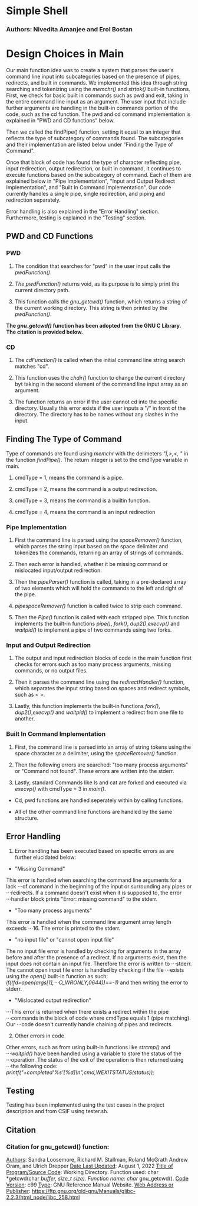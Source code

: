 ﻿# Simple Shell

### Authors: Nivedita Amanjee and Erol Bostan

  

# Design Choices in Main

  

Our main function idea was to create a system that parses the user's command line input into subcategories based on the presence of pipes, redirects, and built in commands. We implemented this idea through string searching and tokenizing using the _memchr()_ and _strtok()_ built-in functions. First, we check for basic built in commands such as pwd and exit, taking in the entire command line input as an argument. The user input that include further arguments are handling in the built-in commands portion of the code, such as the cd function. The pwd and cd command implementation is explained in "PWD and CD functions" below.

  

Then we called the findPipe() function, setting it equal to an integer that reflects the type of subcategory of commands found. The subcategories and their implementation are listed below under "Finding the Type of Command".

  

Once that block of code has found the type of character reflecting pipe, input redirection, output redirection, or built in command, it continues to execute functions based on the subcategory of command. Each of them are explained below in "Pipe Implementation", "Input and Output Redirect Implementation", and "Built In Command Implementation". Our code currently handles a single pipe, single redirection, and piping and redirection separately.

  

Error handling is also explained in the "Error Handling" section. Furthermore, testing is explained in the "Testing" section.

  

## PWD and CD Functions

  
  

### PWD

1. The condition that searches for "pwd" in the user input calls the _pwdFunction()_.

  

2.  _The pwdFunction()_ returns void, as its purpose is to simply print the current directory path.

  

3. This function calls the *gnu_getcwd()* function, which returns a string of the current working directory. This string is then printed by the _pwdFunction()_.

**The *gnu_getcwd()* function has been adopted from the GNU C Library. The citation is provided below.**

  

### CD

1. The _cdFunction()_ is called when the initial command line string search matches "cd".

  

2. This function uses the _chdir()_ function to change the current directory byt taking in the second element of the command line input array as an argument.

  

3. The function returns an error if the user cannot cd into the specific directory. Usually this error exists if the user inputs a "/" in front of the directory. The directory has to be names without any slashes in the input.

  

## Finding The Type of Command

Type of commands are found using _memchr_ with the delimeters _"|,>,<, "_ in the function _findPipe()_. The return integer is set to the cmdType variable in main.

1. cmdType = 1, means the command is a pipe.

  

2. cmdType = 2, means the command is a output redirection.

  

3. cmdType = 3, means the command is a builtin function.

  

4. cmdType = 4, means the command is an input redirection

  
  

### Pipe Implementation

1. First the command line is parsed using the _spaceRemover()_ function, which parses the string input based on the space delimiter and tokenizes the commands, returning an array of strings of commands.

  

2. Then each error is handled, whether it be missing command or mislocated input/output redirection.

  

3. Then the _pipeParser()_ function is called, taking in a pre-declared array of two elements which will hold the commands to the left and right of the pipe.

  

4.  _pipespaceRemover()_ function is called twice to strip each command.

  

5. Then the _Pipe()_ function is called with each stripped pipe. This function implements the built-in functions _pipe()_, _fork()_, _dup2()_,_execvp()_ and _waitpid()_ to implement a pipe of two commands using two forks.

  

### Input and Output Redirection

1. The output and input redirection blocks of code in the main function first checks for errors such as too many process arguments, missing commands, or no output files.

  

2. Then it parses the command line using the _redirectHandler()_ function, which separates the input string based on spaces and redirect symbols, such as < >.

  

3. Lastly, this function implements the built-in functions _fork()_, _dup2()_,_execvp()_ and _waitpid()_ to implement a redirect from one file to another.

  

### Built In Command Implementation

  

1. First, the command line is parsed into an array of string tokens using the space character as a delimiter, using the _spaceRemover()_ function.

  

2. Then the following errors are searched: "too many process arguments" or "Command not found". These errors are written into the stderr.

  

3. Lastly, standard Commands like ls and cat are forked and executed via _execvp()_ with cmdType = 3 in _main()_.

* Cd, pwd functions are handled seperately within by calling functions.

* All of the other command line functions are handled by the same structure.

  

## Error Handling

1. Error handling has been executed based on specific errors as are further elucidated below:

  

* "Missing Command"
  

This error is handled when searching the command line arguments for a lack ⋅⋅⋅of command in the beginning of the input or surrounding any pipes or ⋅⋅⋅redirects. If a command doesn't exist when it is supposed to, the error ⋅⋅⋅handler block prints "Error: missing command" to the stderr.

* "Too many process arguments"

This error is handled when the command line argument array length exceeds ⋅⋅⋅16. The error is printed to the stderr.
  

* "no input file" or "cannot open input file"

  

The no input file error is handled by checking for arguments in the array before and after the presence of a redirect. If no arguments exist, then the input does not contain an input file. Therefore the error is written to ⋅⋅⋅stderr. The cannot open input file error is handled by checking if the file ⋅⋅⋅exists using the _open()_ built-in function as such: *if((fd=open(args[1],⋅⋅⋅O_WRONLY,0644))==-1)* and then writing the error to stderr.

  

* "Mislocated output redirection"

  

⋅⋅⋅This error is returned when there exists a redirect within the pipe ⋅⋅⋅commands in the block of code where cmdType equals 1 (pipe matching). Our ⋅⋅⋅code doesn't currently handle chaining of pipes and redirects.

  

2. Other errors in code

Other errors, such as from using built-in functions like _strcmp()_ and ⋅⋅⋅_waitpid()_ have been handled using a variable to store the status of the ⋅⋅⋅operation. The status of the exit of the operation is then returned using ⋅⋅⋅the following code: *printf("+completed'%s'[%d]\n",cmd,WEXITSTATUS(status));*

  

## Testing

  

Testing has been implemented using the test cases in the project description and from CSIF using tester.sh.

  

## Citation

  
### Citation for gnu_getcwd() function:

<u>Authors</u>: Sandra Loosemore, Richard M. Stallman, Roland McGrath Andrew Oram, and Ulrich Drepper
<u>Date Last Updated</u>: August 1, 2022
<u>Title of Program/Source Code</u>: Working Directory. Function used: char *getcwd(char *buffer, size_t size). Function name: char* gnu_getcwd().
<u>Code Version</u>: c99
<u>Type</u>: GNU Reference Manual Website.
<u>Web Address or Publisher</u>: https://ftp.gnu.org/old-gnu/Manuals/glibc-2.2.3/html_node/libc_258.html
```
